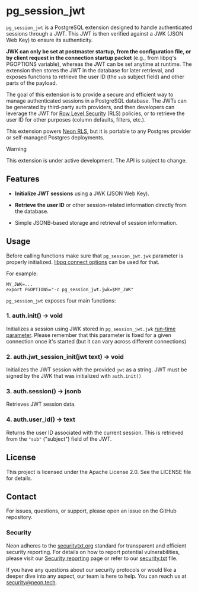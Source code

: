 pg\_session\_jwt
================

`pg_session_jwt` is a PostgreSQL extension designed to handle authenticated sessions through a JWT. This JWT is then verified against a JWK (JSON Web Key) to ensure its authenticity.

**JWK can only be set at postmaster startup, from the configuration file, or by client request in the connection startup packet** (e.g., from libpq's PGOPTIONS variable), whereas the JWT can be set anytime at runtime. The extension then stores the JWT in the database for later retrieval, and exposes functions to retrieve the user ID (the `sub` subject field) and other parts of the payload.

The goal of this extension is to provide a secure and efficient way to manage authenticated sessions in a PostgreSQL database. The JWTs can be generated by third-party auth providers, and then developers can leverage the JWT for [Row Level Security](https://www.postgresql.org/docs/current/ddl-rowsecurity.html) (RLS) policies, or to retrieve the user ID for other purposes (column defaults, filters, etc.).

This extension powers [Neon RLS](https://neon.tech/docs/guides/neon-rls), but it is portable to any Postgres provider or self-managed Postgres deployments.

> [!WARNING]
> This extension is under active development. The API is subject to change.

Features
--------

* **Initialize JWT sessions** using a JWK (JSON Web Key).

* **Retrieve the user ID** or other session-related information directly from the database.

* Simple JSONB-based storage and retrieval of session information.

Usage
-----

Before calling functions make sure that `pg_session_jwt.jwk` parameter is properly initialized. [libpq connect options](https://www.postgresql.org/docs/current/libpq-connect.html#LIBPQ-CONNECT-OPTIONS) can be used for that.

For example:
```console
MY_JWK=...
export PGOPTIONS="-c pg_session_jwt.jwk=$MY_JWK"
```

`pg_session_jwt` exposes four main functions:

### 1\. auth.init() → void

Initializes a session using JWK stored in `pg_session_jwt.jwk` [run-time parameter](https://www.postgresql.org/docs/current/sql-show.html). Please remember that this parameter is fixed for a given connection once it's started (but it can vary across different connections)

### 2\. auth.jwt\_session\_init(jwt text) → void

Initializes the JWT session with the provided `jwt` as a string. JWT must be signed by the JWK that was initialized with `auth.init()`

### 3\. auth.session() → jsonb

Retrieves JWT session data.

### 4\. auth.user\_id() → text

Returns the user ID associated with the current session. This is retrieved from the `"sub"` ("subject") field of the JWT.

License
-------
This project is licensed under the Apache License 2.0. See the LICENSE file for details.

Contact
-------
For issues, questions, or support, please open an issue on the GitHub repository.

### Security
Neon adheres to the [securitytxt.org](https://securitytxt.org/) standard for transparent and efficient security reporting. For details on how to report potential vulnerabilities, please visit our [Security reporting](https://neon.tech/docs/security/security-reporting) page or refer to our [security.txt](https://neon.tech/security.txt) file.

If you have any questions about our security protocols or would like a deeper dive into any aspect, our team is here to help. You can reach us at [security@neon.tech](security@neon.tech).
